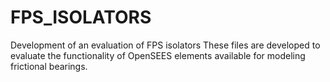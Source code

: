 # FPS_ISOLATORS
Development of an evaluation of FPS isolators
These files are developed to evaluate the functionality of OpenSEES elements available for modeling frictional bearings.
 
